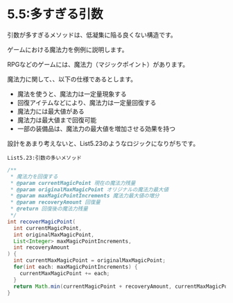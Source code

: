 # 5.5:多すぎる引数

引数が多すぎるメソッドは、低凝集に陥る良くない構造です。

ゲームにおける魔法力を例例に説明します。

RPGなどのゲームには、魔法力（マジックポイント）があります。

魔法力に関して、、以下の仕様であるとします。

- 魔法を使うと、魔法力は一定量現象する
- 回復アイテムなどにより、魔法力は一定量回復する
- 魔法力には最大値がある
- 魔法力は最大値まで回復可能
- 一部の装備品は、魔法力の最大値を増加させる効果を持つ

設計をあまり考えないと、List5.23のようなロジックになりがちです。

`List5.23:引数の多いメソッド`

```java
/**
 * 魔法力を回復する
 * @param currentMagicPoint 現在の魔法力残量
 * @param originalMaxMagicPoint オリジナルの魔法力最大値
 * @param maxMagicPointIncrements 魔法力最大値の増分
 * @param recoveryAmount 回復量
 * @return 回復後の魔法力残量
 */
int recoverMagicPoint(
  int currentMagicPoint,
  int originalMaxMagicPoint,
  List<Integer> maxMagicPointIncrements,
  int recoveryAmount
) {
  int currentMaxMagicPoint = originalMaxMagicPoint;
  for(int each: maxMagicPointIncrements) {
    currentMaxMagicPoint += each;
  }
  return Math.min(currentMagicPoint + recoveryAmount, currentMaxMagicPoint)
}
```